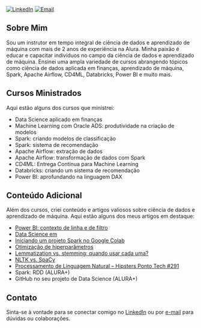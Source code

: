 [![LinkedIn](https://img.shields.io/badge/LinkedIn-Conectar-blue)](https://www.linkedin.com/in/seu-linkedin-perfil/)
[![Email](https://img.shields.io/badge/Email-Contato-red)](mailto:seuemail@exemplo.com)

## Sobre Mim

Sou um instrutor em tempo integral de ciência de dados e aprendizado de máquina com mais de 2 anos de experiência na Alura. Minha paixão é educar e capacitar indivíduos no campo da ciência de dados e aprendizado de máquina. Ensinei uma ampla variedade de cursos abrangendo tópicos como ciência de dados aplicada em finanças, aprendizado de máquina, Spark, Apache Airflow, CD4ML, Databricks, Power BI e muito mais.

## Cursos Ministrados

Aqui estão alguns dos cursos que ministrei:

- Data Science aplicado em finanças
- Machine Learning com Oracle ADS: produtividade na criação de modelos
- Spark: criando modelos de classificação
- Spark: sistema de recomendação
- Apache Airflow: extração de dados
- Apache Airflow: transformação de dados com Spark
- CD4ML: Entrega Contínua para Machine Learning
- Databricks: criando um sistema de recomendação
- Power BI: aprofundando na linguagem DAX

## Conteúdo Adicional

Além dos cursos, criei conteúdo e artigos valiosos sobre ciência de dados e aprendizado de máquina. Aqui estão alguns dos meus artigos em destaque:

- [Power BI: contexto de linha e de filtro](https://www.alura.com.br/artigos/power-bi-contexto-linha-filtro)
- [Data Science em <T>](https://www.alura.com.br/artigos/data-science-em-t)
- [Iniciando um projeto Spark no Google Colab](https://www.alura.com.br/artigos/iniciando-projeto-spark-no-colab)
- [Otimização de hiperparâmetros](https://www.alura.com.br/artigos/otimizacao-de-parametros)
- [Lemmatization vs. stemming: quando usar cada uma?](https://www.alura.com.br/artigos/lemmatization-vs-stemming-quando-usar-cada-uma)
- [NLTK vs. SpaCy](https://www.alura.com.br/artigos/nltk-vs-spacy)
- [Processamento de Linguagem Natural – Hipsters Ponto Tech #291](https://www.hipsters.tech/processamento-de-linguagem-natural-hipsters-ponto-tech-291)
- Spark: RDD (ALURA+)
- GitHub no seu projeto de Data Science (ALURA+)

## Contato

Sinta-se à vontade para se conectar comigo no [LinkedIn](https://www.linkedin.com/in/seu-linkedin-perfil/) ou por [e-mail](mailto:seuemail@exemplo.com) para dúvidas ou colaborações.

